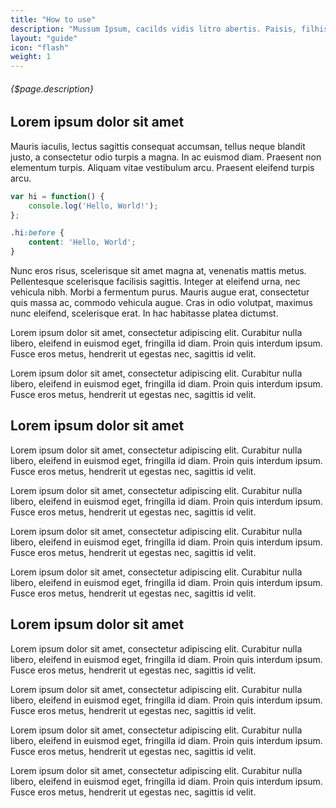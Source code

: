 ```yaml
---
title: "How to use"
description: "Mussum Ipsum, cacilds vidis litro abertis. Paisis, filhis, espiritis santis. A ordem dos tratores não altera o pão duris Praesent vel viverra nisi. Mauris aliquet nunc non turpis scelerisque, eget. Ta deprimidis, eu conheço uma cachacis que pode alegrar sua vidis."
layout: "guide"
icon: "flash"
weight: 1
---
```


###### {$page.description}

<article id="1">

## Lorem ipsum dolor sit amet

Mauris iaculis, lectus sagittis consequat accumsan, tellus neque blandit justo, a consectetur odio turpis a magna. In ac euismod diam. Praesent non elementum turpis. Aliquam vitae vestibulum arcu. Praesent eleifend turpis arcu.

```javascript
var hi = function() {
	console.log('Hello, World!');
};
```
```css
.hi:before {
	content: 'Hello, World';
}
```

Nunc eros risus, scelerisque sit amet magna at, venenatis mattis metus. Pellentesque scelerisque facilisis sagittis. Integer at eleifend urna, nec vehicula nibh. Morbi a fermentum purus. Mauris augue erat, consectetur quis massa ac, commodo vehicula augue. Cras in odio volutpat, maximus nunc eleifend, scelerisque erat. In hac habitasse platea dictumst.

Lorem ipsum dolor sit amet, consectetur adipiscing elit. Curabitur nulla libero, eleifend in euismod eget, fringilla id diam. Proin quis interdum ipsum. Fusce eros metus, hendrerit ut egestas nec, sagittis id velit.

Lorem ipsum dolor sit amet, consectetur adipiscing elit. Curabitur nulla libero, eleifend in euismod eget, fringilla id diam. Proin quis interdum ipsum. Fusce eros metus, hendrerit ut egestas nec, sagittis id velit.

</article>

<article id="2">

## Lorem ipsum dolor sit amet

Lorem ipsum dolor sit amet, consectetur adipiscing elit. Curabitur nulla libero, eleifend in euismod eget, fringilla id diam. Proin quis interdum ipsum. Fusce eros metus, hendrerit ut egestas nec, sagittis id velit.

Lorem ipsum dolor sit amet, consectetur adipiscing elit. Curabitur nulla libero, eleifend in euismod eget, fringilla id diam. Proin quis interdum ipsum. Fusce eros metus, hendrerit ut egestas nec, sagittis id velit.

Lorem ipsum dolor sit amet, consectetur adipiscing elit. Curabitur nulla libero, eleifend in euismod eget, fringilla id diam. Proin quis interdum ipsum. Fusce eros metus, hendrerit ut egestas nec, sagittis id velit.

Lorem ipsum dolor sit amet, consectetur adipiscing elit. Curabitur nulla libero, eleifend in euismod eget, fringilla id diam. Proin quis interdum ipsum. Fusce eros metus, hendrerit ut egestas nec, sagittis id velit.

</article>

<article id="3">

## Lorem ipsum dolor sit amet

Lorem ipsum dolor sit amet, consectetur adipiscing elit. Curabitur nulla libero, eleifend in euismod eget, fringilla id diam. Proin quis interdum ipsum. Fusce eros metus, hendrerit ut egestas nec, sagittis id velit.

Lorem ipsum dolor sit amet, consectetur adipiscing elit. Curabitur nulla libero, eleifend in euismod eget, fringilla id diam. Proin quis interdum ipsum. Fusce eros metus, hendrerit ut egestas nec, sagittis id velit.

Lorem ipsum dolor sit amet, consectetur adipiscing elit. Curabitur nulla libero, eleifend in euismod eget, fringilla id diam. Proin quis interdum ipsum. Fusce eros metus, hendrerit ut egestas nec, sagittis id velit.

Lorem ipsum dolor sit amet, consectetur adipiscing elit. Curabitur nulla libero, eleifend in euismod eget, fringilla id diam. Proin quis interdum ipsum. Fusce eros metus, hendrerit ut egestas nec, sagittis id velit.

</article>
